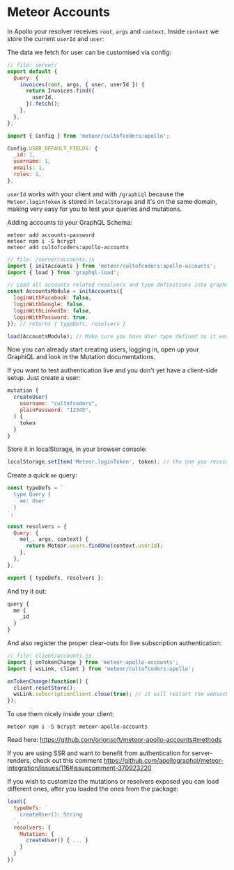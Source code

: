 # Meteor Accounts

In Apollo your resolver receives `root`, `args` and `context`. Inside `context` we store the current `userId` and `user`:

The data we fetch for user can be customised via config:

```js
// file: server/
export default {
  Query: {
    invoices(root, args, { user, userId }) {
      return Invoices.find({
        userId,
      }).fetch();
    },
  },
};
```

```js
import { Config } from 'meteor/cultofcoders:apollo';

Config.USER_DEFAULT_FIELDS: {
  _id: 1,
  username: 1,
  emails: 1,
  roles: 1,
},
```

`userId` works with your client and with `/graphiql` because the `Meteor.loginToken` is stored in `localStorage` and it's on the same domain, making very easy for you to test your queries and mutations.

Adding accounts to your GraphQL Schema:

```
meteor add accounts-password
meteor npm i -S bcrypt
meteor add cultofcoders:apollo-accounts
```

```js
// file: /server/accounts.js
import { initAccounts } from 'meteor/cultofcoders:apollo-accounts';
import { load } from 'graphql-load';

// Load all accounts related resolvers and type definitions into graphql-loader
const AccountsModule = initAccounts({
  loginWithFacebook: false,
  loginWithGoogle: false,
  loginWithLinkedIn: false,
  loginWithPassword: true,
}); // returns { typeDefs, resolvers }

load(AccountsModule); // Make sure you have User type defined as it works directly with it
```

Now you can already start creating users, logging in, open up your GraphiQL and look in the Mutation documentations.

If you want to test authentication live and you don't yet have a client-side setup. Just create a user:

```js
mutation {
  createUser(
    username: "cultofcoders",
    plainPassword: "12345",
  ) {
    token
  }
}
```

Store it in localStorage, in your browser console:

```js
localStorage.setItem('Meteor.loginToken', token); // the one you received from the query result
```

Create a quick `me` query:

```js
const typeDefs = `
  type Query {
    me: User
  }
`;

const resolvers = {
  Query: {
    me(_, args, context) {
      return Meteor.users.findOne(context.userId);
    },
  },
};

export { typeDefs, resolvers };
```

And try it out:

```js
query {
  me {
    _id
  }
}
```

And also register the proper clear-outs for live subscription authentication:

```js
// file: client/accounts.js
import { onTokenChange } from 'meteor-apollo-accounts';
import { wsLink, client } from 'meteor/cultofcoders:apollo';

onTokenChange(function() {
  client.resetStore();
  wsLink.subscriptionClient.close(true); // it will restart the websocket connection
});
```

To use them nicely inside your client:

```
meteor npm i -S bcrypt meteor-apollo-accounts
```

Read here: https://github.com/orionsoft/meteor-apollo-accounts#methods

If you are using SSR and want to benefit from authentication for server-renders, check out this comment https://github.com/apollographql/meteor-integration/issues/116#issuecomment-370923220

If you wish to customize the mutations or resolvers exposed you can load different ones, after you loaded the ones from the package:

```js
load({
  typeDefs: `
    createUser(): String
  `,
  resolvers: {
    Mutation: {
      createUser() { ... }
    }
  }
})
```
